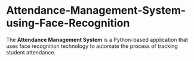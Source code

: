 # Attendance-Management-System-using-Face-Recognition
The **Attendance Management System** is a Python-based application that uses face recognition technology to automate the process of tracking student attendance. 

